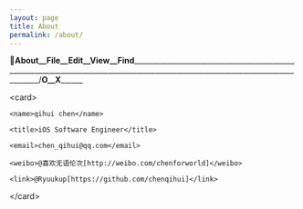 ```yaml
---
layout: page
title: About
permalink: /about/
---
```


____About__File__Edit__View__Find______________________________________________________________________________________________________________________________________/__O__X________

\<card>                                                          
                                                                 
    <name>qihui chen</name>                                      
                                                                 
    <title>iOS Software Engineer</title>                        
                                                                 
    <email>chen_qihui@qq.com</email>                             
                                                                 
    <weibo>@喜欢无语伦次[http://weibo.com/chenforworld]</weibo>    

    <link>@Ryuukup[https://github.com/chenqihui]</link> 

</card\>                                                         
